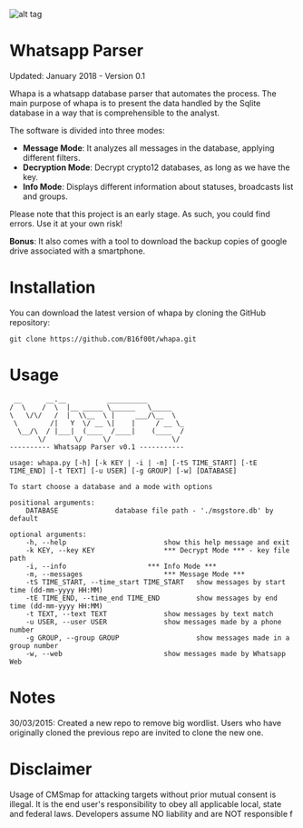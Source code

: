 ![alt tag](https://github.com/B16f00t/whapa/blob/master/whapa.png)

Whatsapp Parser
==================================
Updated: January 2018 - Version 0.1

Whapa is a whatsapp database parser that automates the process. The main purpose of whapa is to present the data handled by the Sqlite database in a way that is comprehensible to the analyst.

The software is divided into three modes:
* **Message Mode**: It analyzes all messages in the database, applying different filters.
* **Decryption Mode**: Decrypt crypto12 databases, as long as we have the key.
* **Info Mode**: Displays different information about statuses, broadcasts list and groups.

Please note that this project is an early stage. As such, you could find errors. Use it at your own risk!

**Bonus**: It also comes with a tool to download the backup copies of google drive associated with a smartphone.



Installation
=====
You can download the latest version of whapa by cloning the GitHub repository:

	git clone https://github.com/B16f00t/whapa.git


Usage
=====
     __      __.__          __________
    /  \    /  \  |__ _____ \______   \_____
    \   \/\/   /  |  \\__  \ |     ___/\__  \
     \        /|   Y  \/ __ \|    |     / __ \_
      \__/\  / |___|  (____  /____|    (____  /
           \/       \/     \/               \/
    ---------- Whatsapp Parser v0.1 -----------

	usage: whapa.py [-h] [-k KEY | -i | -m] [-tS TIME_START] [-tE TIME_END] [-t TEXT] [-u USER] [-g GROUP] [-w] [DATABASE]

	To start choose a database and a mode with options

	positional arguments:
  		DATABASE              database file path - './msgstore.db' by default

	optional arguments:
  		-h, --help          			  show this help message and exit
  		-k KEY, --key KEY     			  *** Decrypt Mode *** - key file path
  		-i, --info       			  *** Info Mode ***
  		-m, --messages      			  *** Message Mode ***
  		-tS TIME_START, --time_start TIME_START   show messages by start time (dd-mm-yyyy HH:MM)
  		-tE TIME_END, --time_end TIME_END         show messages by end time (dd-mm-yyyy HH:MM)
  		-t TEXT, --text TEXT  			  show messages by text match
  		-u USER, --user USER  			  show messages made by a phone number
  		-g GROUP, --group GROUP                   show messages made in a group number
  		-w, --web   			          show messages made by Whatsapp Web

		 

Notes
=====
30/03/2015: Created a new repo to remove big wordlist. Users who have originally cloned the previous repo are invited to clone the new one.
  
	
Disclaimer
=====
Usage of CMSmap for attacking targets without prior mutual consent is illegal. 
It is the end user's responsibility to obey all applicable local, state and federal laws. 
Developers assume NO liability and are NOT responsible f
